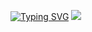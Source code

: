 
[![Typing SVG](https://readme-typing-svg.herokuapp.com?color=%2336BCF7&lines=Airbus+Ship+Detection+Challenge)](https://git.io/typing-svg)
<img src = "https://www.mdpi.com/sensors/sensors-22-02713/article_deploy/html/images/sensors-22-02713-g006.png" >
